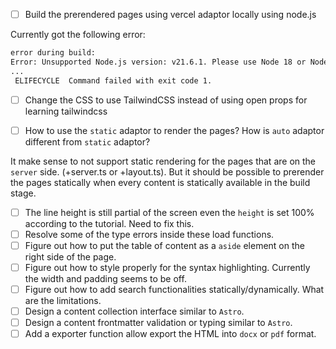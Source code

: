 
- [ ] Build the prerendered pages using vercel adaptor locally using node.js

Currently got the following error:

```sh
error during build:
Error: Unsupported Node.js version: v21.6.1. Please use Node 18 or Node 20 to build your project, or explicitly specify a runtime in your adapter configuration.
...
 ELIFECYCLE  Command failed with exit code 1.
```

- [ ] Change the CSS to use TailwindCSS instead of using open props for learning tailwindcss

- [ ] How to use the `static` adaptor to render the pages? How is `auto` adaptor different from `static` adaptor?

It make sense to not support static rendering for the pages that are on the `server` side. (+server.ts or +layout.ts). But it should be possible to prerender the pages statically when every content
is statically available in the build stage.


- [ ] The line height is still partial of the screen even the `height` is set 100% according to the tutorial. Need to fix this.
- [ ] Resolve some of the type errors inside these load functions.
- [ ] Figure out how to put the table of content as a `aside` element on the right side of the page.
- [ ] Figure out how to style properly for the syntax highlighting. Currently the width and padding seems to be off.
- [ ] Figure out how to add search functionalities statically/dynamically. What are the limitations.
- [ ] Design a content collection interface similar to `Astro`.
- [ ] Design a content frontmatter validation or typing similar to `Astro`.
- [ ] Add a exporter function allow export the HTML into `docx` or `pdf` format.